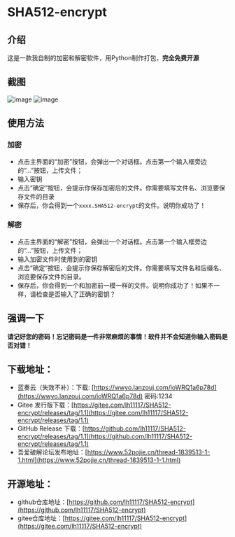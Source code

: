# SHA512-encrypt
## 介绍
这是一款我自制的加密和解密软件，用Python制作打包，**完全免费开源**

## 截图
![image](https://github.com/lh11117/SHA512-encrypt/assets/99455215/520459af-8021-461a-8221-d1207125a0ce)
![image](https://github.com/lh11117/SHA512-encrypt/assets/99455215/a23bcc41-2d78-445f-ab22-99ceab3a843f)

## 使用方法
### 加密
- 点击主界面的“加密”按钮，会弹出一个对话框。点击第一个输入框旁边的“...”按钮，上传文件；
- 输入密钥
- 点击“确定”按钮，会提示你保存加密后的文件。你需要填写文件名、浏览要保存文件的目录
- 保存后，你会得到一个`xxxx.SHA512-encrypt`的文件。说明你成功了！

### 解密
- 点击主界面的“解密”按钮，会弹出一个对话框。点击第一个输入框旁边的“...”按钮，上传文件；
- 输入加密文件时使用到的密钥
- 点击“确定”按钮，会提示你保存解密后的文件。你需要填写文件名和后缀名、浏览要保存文件的目录。
- 保存后，你会得到一个和加密前一模一样的文件。说明你成功了！如果不一样，请检查是否输入了正确的密钥？

## 强调一下
**请记好您的密码！忘记密码是一件非常麻烦的事情！软件并不会知道你输入密码是否对错！**

## 下载地址：
- 蓝奏云（失效不补）：下载: [https://wwyo.lanzouj.com/ioWRQ1a6p78d](https://wwyo.lanzouj.com/ioWRQ1a6p78d) 密码:1234
- Gitee 发行版下载：[https://gitee.com/lh11117/SHA512-encrypt/releases/tag/1.1](https://gitee.com/lh11117/SHA512-encrypt/releases/tag/1.1)
- GitHub Release 下载：[https://github.com/lh11117/SHA512-encrypt/releases/tag/1.1](https://github.com/lh11117/SHA512-encrypt/releases/tag/1.1)
- 吾爱破解论坛发布地址：[https://www.52pojie.cn/thread-1839513-1-1.html](https://www.52pojie.cn/thread-1839513-1-1.html)

## 开源地址：
- github仓库地址：[https://github.com/lh11117/SHA512-encrypt](https://github.com/lh11117/SHA512-encrypt)
- gitee仓库地址：[https://gitee.com/lh11117/SHA512-encrypt](https://gitee.com/lh11117/SHA512-encrypt)
